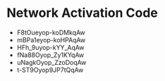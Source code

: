 # Network Activation Code
* F8tOueyop-koDMkqAw
* mBPa1eyop-koHPAqAw
* HFh_9uyop-kYY_AqAw
* fNa88Oyop_Zy1KYqAw
* uNagkOyop_ZzoDoqAw
* t-ST9Oyop9JP7tQqAw